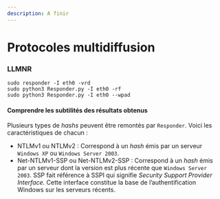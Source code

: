 ```yaml
---
description: A finir
---
```


# Protocoles multidiffusion

### LLMNR

```
sudo responder -I eth0 -vrd
sudo python3 Responder.py -I eth0 -rf
sudo python3 Responder.py -I eth0 --wpad
```

#### Comprendre les subtilités des résultats obtenus

Plusieurs types de _hashs_ peuvent être remontés par `Responder`. Voici les caractéristiques de chacun :

* NTLMv1 ou NTLMv2 : Correspond à un _hash_ émis par un serveur `Windows XP` ou `Windows Server 2003`.&#x20;
* Net-NTLMv1-SSP ou Net-NTLMv2-SSP : Correspond à un _hash_ émis par un serveur dont la version est plus récente que `Windows Server 2003`. SSP fait référence à SSPI qui signifie _Security Support Provider Interface._ Cette interface constitue la base de l’authentification Windows sur les serveurs récents.
